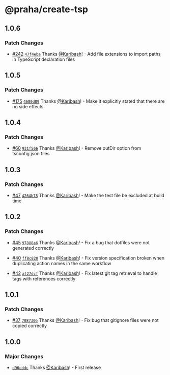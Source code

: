 # @praha/create-tsp

## 1.0.6

### Patch Changes

- [#242](https://github.com/praha-inc/tsp/pull/242) [`47f4eba`](https://github.com/praha-inc/tsp/commit/47f4ebacff6eba7423cd262e8be8ec303507e8d3) Thanks [@Karibash](https://github.com/Karibash)! - Add file extensions to import paths in TypeScript declaration files

## 1.0.5

### Patch Changes

- [#175](https://github.com/praha-inc/tsp/pull/175) [`4680d09`](https://github.com/praha-inc/tsp/commit/4680d0905c86ee891e63d769547e13a85ad7fd10) Thanks [@Karibash](https://github.com/Karibash)! - Make it explicitly stated that there are no side effects

## 1.0.4

### Patch Changes

- [#60](https://github.com/praha-inc/tsp/pull/60) [`931f566`](https://github.com/praha-inc/tsp/commit/931f566bd3f5912ad536ae26f40157323f7baf25) Thanks [@Karibash](https://github.com/Karibash)! - Remove outDir option from tsconfig.json files

## 1.0.3

### Patch Changes

- [#47](https://github.com/praha-inc/tsp/pull/47) [`4264b78`](https://github.com/praha-inc/tsp/commit/4264b7839a2b01bda3874924f0a4c1260117af3e) Thanks [@Karibash](https://github.com/Karibash)! - Make the test file be excluded at build time

## 1.0.2

### Patch Changes

- [#45](https://github.com/praha-inc/tsp/pull/45) [`97888a6`](https://github.com/praha-inc/tsp/commit/97888a6c4e30b9182c30965562ca7fbd6451e36f) Thanks [@Karibash](https://github.com/Karibash)! - Fix a bug that dotfiles were not generated correctly

- [#40](https://github.com/praha-inc/tsp/pull/40) [`ff8c820`](https://github.com/praha-inc/tsp/commit/ff8c820ca49ee0f4d185ab7f430f7384a53f47a1) Thanks [@Karibash](https://github.com/Karibash)! - Fix version specification broken when duplicating action names in the same workflow

- [#42](https://github.com/praha-inc/tsp/pull/42) [`af27dcf`](https://github.com/praha-inc/tsp/commit/af27dcfe39d9725dcd7258aa105a3a6435154396) Thanks [@Karibash](https://github.com/Karibash)! - Fix latest git tag retrieval to handle tags with references correctly

## 1.0.1

### Patch Changes

- [#37](https://github.com/praha-inc/tsp/pull/37) [`7087306`](https://github.com/praha-inc/tsp/commit/7087306f1e819bde441459823d36339801fbf9e8) Thanks [@Karibash](https://github.com/Karibash)! - Fix bug that gitignore files were not copied correctly

## 1.0.0

### Major Changes

- [`d96cddc`](https://github.com/praha-inc/tsp/commit/d96cddcbc256a8230683a37df76b647bd67d5906) Thanks [@Karibash](https://github.com/Karibash)! - First release
